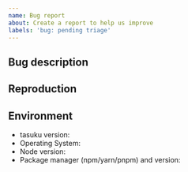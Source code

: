 ```yaml
---
name: Bug report
about: Create a report to help us improve
labels: 'bug: pending triage'
---
```


## Bug description
<!--
  What did you do? (Provide code in next section)

  What did you expect to happen?

  What happened instead?

  Do you have an error stack-trace?
-->

## Reproduction
<!--
  Provide one of the following:
  1. A code-snippet that reproduces the issue
  2. A reproduction repo that reproduces the issue
  3. A PR with a failing test-case

  Remove irrelevant code to make it easier for others to read and debug.

  -- Why?
  The goal is to maximize communication efficiency.

  When an issue is immediately reproducible, others can start debugging instead of following-up with questions.
-->

## Environment

- tasuku version:
- Operating System:
- Node version:
- Package manager (npm/yarn/pnpm) and version:
